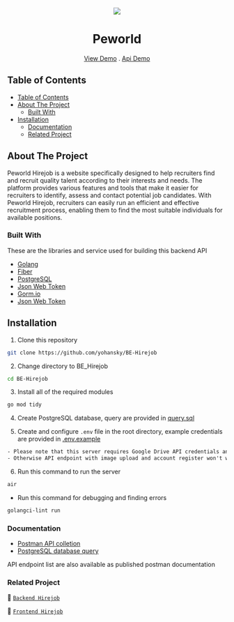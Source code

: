 <br />
<div align="center">
  <img src="https://github.com/yohansky/BE-Hirejob/assets/69236028/5e71bf99-695c-4663-bdc1-aed6e17534c0" />
  <br />
  <h1>Peworld</h1>
  <a href="https://github.com/yohansky/Fe-Blanja-React">View Demo</a>
    .
    <a href="https://github.com/yohansky/Be-Blanja-fiber">Api Demo</a>
</div>

  ## Table of Contents

- [Table of Contents](#table-of-contents)
- [About The Project](#about-the-project)
  - [Built With](#built-with)
- [Installation](#installation)
  - [Documentation](#documentation)
  - [Related Project](#related-project)

 ## About The Project

 Peworld Hirejob is a website specifically designed to help recruiters find and recruit quality talent according to their interests and needs. The platform provides various features and tools that make it easier for recruiters to identify, assess and contact potential job candidates. With Peworld Hirejob, recruiters can easily run an efficient and effective recruitment process, enabling them to find the most suitable individuals for available positions.

 ### Built With
 These are the libraries and service used for building this backend API

- [Golang](https://go.dev/)
- [Fiber](https://gofiber.io/)
- [PostgreSQL](https://www.postgresql.org/)
- [Json Web Token](https://jwt.io/)
- [Gorm.io](https://gorm.io/index.html)
- [Json Web Token](github.com/dgrijalva/jwt-go)

## Installation
1. Clone this repository

```sh
git clone https://github.com/yohansky/BE-Hirejob
```

2. Change directory to BE_Hirejob

```sh
cd BE-Hirejob
```

3. Install all of the required modules

```sh
go mod tidy
```

4. Create PostgreSQL database, query are provided in [query.sql](./query.sql)

5. Create and configure `.env` file in the root directory, example credentials are provided in [.env.example](./.env.example)

```txt
- Please note that this server requires Google Drive API credentials and Gmail service account
- Otherwise API endpoint with image upload and account register won't work properly
```

6. Run this command to run the server

```sh
air
```

- Run this command for debugging and finding errors

```sh
golangci-lint run
```

### Documentation

- [Postman API colletion]()
- [PostgreSQL database query](./query.sql)

API endpoint list are also available as published postman documentation

### Related Project
:rocket: [`Backend Hirejob`](https://github.com/yohansky/BE-Hirejob)

:rocket: [`Frontend Hirejob`](https://github.com/yohansky/Fe-HireJob-Next)
